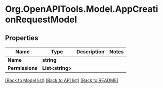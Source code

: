 # Org.OpenAPITools.Model.AppCreationRequestModel
## Properties

Name | Type | Description | Notes
------------ | ------------- | ------------- | -------------
**Name** | **string** |  | 
**Permissions** | **List&lt;string&gt;** |  | 

[[Back to Model list]](../README.md#documentation-for-models) [[Back to API list]](../README.md#documentation-for-api-endpoints) [[Back to README]](../README.md)

